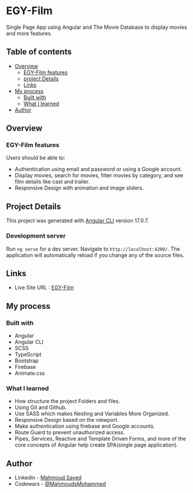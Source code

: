 # EGY-Film

Single Page App using Angular and The Movie Database to display movies and more features.

## Table of contents

- [Overview](#overview)
  - [EGY-Film features](#EGY-Film-features)
  - [project Details](#Project-Details)
  - [Links](#links)
- [My process](#my-process)
  - [Built with](#built-with)
  - [What I learned](#what-i-learned)
- [Author](#author)

## Overview

### EGY-Film features

Users should be able to:

- Authentication using email and password or using a Google account.
- Display movies, search for movies, filter movies by category, and see film details like cast and trailer.
- Responsive Design with animation and image sliders.

## Project Details
This project was generated with [Angular CLI](https://github.com/angular/angular-cli) version 17.0.7.

### Development server

Run `ng serve` for a dev server. Navigate to `http://localhost:4200/`. The application will automatically reload if you change any of the source files.

## Links

- Live Site URL : [EGY-Film](https://egy-film-9dadb.web.app/auth)

## My process

### Built with

- Angular
- Angular CLI
- SCSS
- TypeScript
- Bootstrap
- Firebase
- Animate.css

### What I learned

- How structure the project Folders and  files.
- Using Git and Github.
- Use SASS which makes Nesting and Variables More Organized.
- Responsive Design based on the viewport.
- Make authentication using firebase and Google accounts.
- Route Guard to prevent unauthorized access.
- Pipes, Services, Reactive and Template Driven Forms, and more of the core concepts of Angular help create SPA(single page application).

## Author

- Linkedin - [Mahmoud Sayed](https://www.linkedin.com/in/mahmoud-sayed-b85536217/)
- Codewars - [@MahmoudsMohammed](https://www.codewars.com/users/MahmoudsMohammed)
